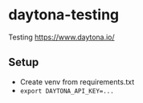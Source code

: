 # daytona-testing

Testing https://www.daytona.io/

## Setup

- Create venv from requirements.txt
- `export DAYTONA_API_KEY=...`

